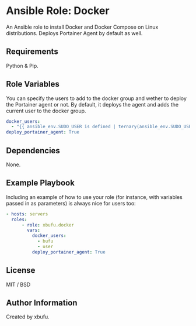 Ansible Role: Docker
=========

An Ansible role to install Docker and Docker Compose on Linux distributions. Deploys Portainer Agent by default as well.

Requirements
------------

Python & Pip.

Role Variables
--------------

You can specify the users to add to the docker group and wether to deploy the Portainer agent or not. By default, it deploys the agent and adds the current user to the docker group.

```yml
docker_users:
  - "{{ ansible_env.SUDO_USER is defined | ternary(ansible_env.SUDO_USER, ansible_user) }}"
deploy_portainer_agent: True
```

Dependencies
------------

None.

Example Playbook
----------------

Including an example of how to use your role (for instance, with variables passed in as parameters) is always nice for users too:

```yml
- hosts: servers
  roles:
      - role: xbufu.docker
        vars:
          docker_users:
            - bufu
            - user
          deploy_portainer_agent: True
```

License
-------

MIT / BSD

Author Information
------------------

Created by xbufu.
